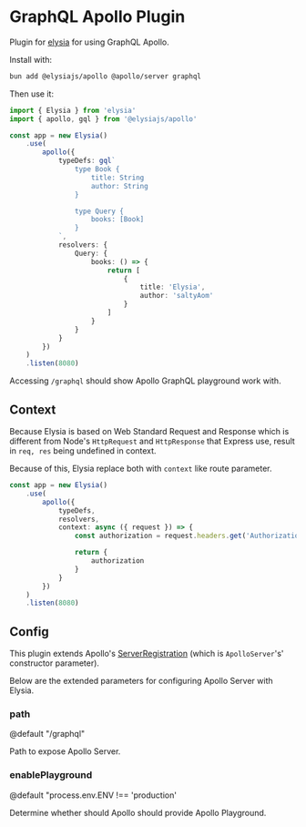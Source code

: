 # GraphQL Apollo Plugin
Plugin for [elysia](https://github.com/elysiajs/elysia) for using GraphQL Apollo.

Install with:
```bash
bun add @elysiajs/apollo @apollo/server graphql
```

Then use it:
```typescript
import { Elysia } from 'elysia'
import { apollo, gql } from '@elysiajs/apollo'

const app = new Elysia()
    .use(
        apollo({
            typeDefs: gql`
                type Book {
                    title: String
                    author: String
                }

                type Query {
                    books: [Book]
                }
            `,
            resolvers: {
                Query: {
                    books: () => {
                        return [
                            {
                                title: 'Elysia',
                                author: 'saltyAom'
                            }
                        ]
                    }
                }
            }
        })
    )
    .listen(8080)
```

Accessing `/graphql` should show Apollo GraphQL playground work with.

## Context
Because Elysia is based on Web Standard Request and Response which is different from Node's `HttpRequest` and `HttpResponse` that Express use, result in `req, res` being undefined in context.

Because of this, Elysia replace both with `context` like route parameter.
```typescript
const app = new Elysia()
    .use(
        apollo({
            typeDefs,
            resolvers,
            context: async ({ request }) => {
                const authorization = request.headers.get('Authorization')

                return {
                    authorization
                }
            }
        })
    )
    .listen(8080)
```


## Config
This plugin extends Apollo's [ServerRegistration](https://www.apollographql.com/docs/apollo-server/api/apollo-server/#options) (which is `ApolloServer`'s' constructor parameter).

Below are the extended parameters for configuring Apollo Server with Elysia.
### path
@default "/graphql"

Path to expose Apollo Server.

### enablePlayground
@default "process.env.ENV !== 'production'

Determine whether should Apollo should provide Apollo Playground.
